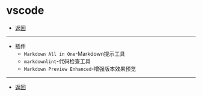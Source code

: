 # vscode

- [返回](README.md)

***

- 插件
  - `Markdown All in One`-Markdown提示工具
  - `markdownlint`-代码检查工具
  - `Markdown Preview Enhanced`-增强版本效果预览
  
***

- [返回](README.md)
